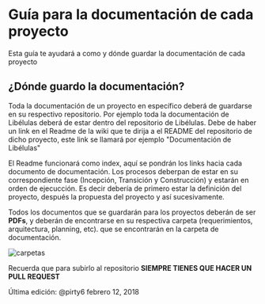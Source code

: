 # Guía para la documentación de cada proyecto
Esta guía te ayudará a como y dónde guardar la documentación de cada proyecto

## ¿Dónde guardo la documentación?
Toda la documentación de un proyecto en específico deberá de guardarse en su respectivo repositorio. Por ejemplo toda la documentación de Libélulas deberá de estar dentro del repositorio de Libélulas.
Debe de haber un link en el Readme de la wiki que te dirija a el README del repositorio de dicho proyecto, este link se llamará por ejemplo "Documentación de Libélulas"

El Readme funcionará como index, aquí se pondrán los links hacia cada documento de documentación. Los procesos deberpan de estar en su correspondiente fase (Incepción, Transición y Construcción) y estarán en orden de ejecucción. Es decir debería de primero estar la definición del proyecto, después la propuesta del proyecto y así sucesivamente.


Todos los documentos que se guardarán para los proyectos deberán de ser **PDFs**, y deberán de encontrarse en su respectiva carpeta (requerimientos, arquitectura, planning, etc). que se encontrarán en la carpeta de documentación.

![carpetas](https://image.prntscr.com/image/TgAZf1bpRRyhra9w8VdUQA.png)

Recuerda que para subirlo al repositorio **SIEMPRE TIENES QUE HACER UN PULL REQUEST**

Última edición: @pirty6 febrero 12, 2018
